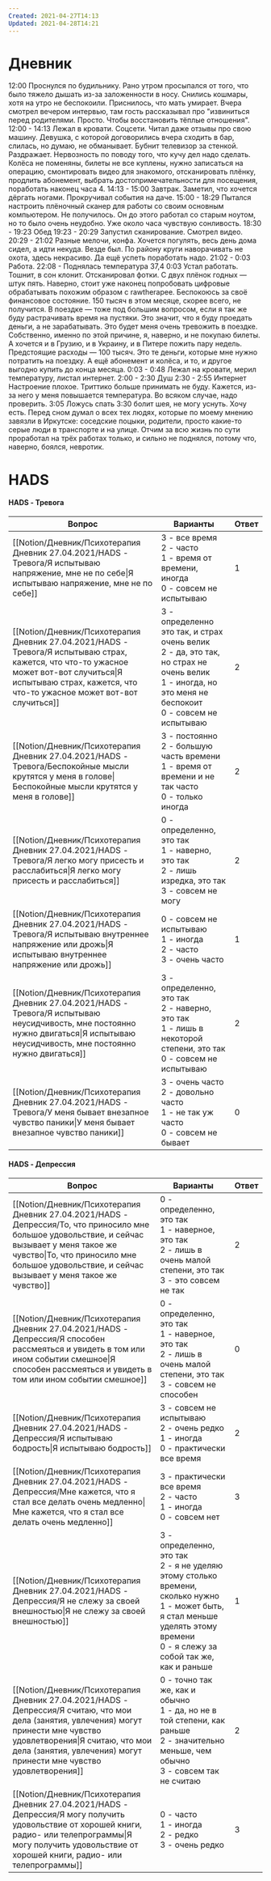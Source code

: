 ```yaml
---
Created: 2021-04-27T14:13
Updated: 2021-04-28T14:21
---
```

# Дневник
12:00 Проснулся по будильнику. Рано утром просыпался от того, что было тяжело дышать из-за заложенности в носу.
Снились кошмары, хотя на утро не беспокоили. Приснилось, что мать умирает. Вчера смотрел вечером интервью, там гость рассказывал про "извиниться перед родителями. Просто. Чтобы восстановить тёплые отношения".
12:00 - 14:13 Лежал в кровати. Соцсети. Читал даже отзывы про свою машину. Девушка, с которой договорились вчера сходить в бар, слилась, но думаю, не обманывает.
Бубнит телевизор за стенкой. Раздражает.
Нервозность по поводу того, что кучу дел надо сделать. Колёса не поменяны, билеты не все куплены, нужно записаться на операцию, смонтировать видео для знакомого, отсканировать плёнку, продлить абонемент, выбрать достопримечательности для посещения, поработать наконец часа 4.
14:13 - 15:00 Завтрак. Заметил, что хочется дёргать ногами. Прокручивал события на даче.
15:00 - 18:29 Пытался настроить плёночный сканер для работы со своим основным компьютером. Не получилось. Он до этого работал со старым ноутом, но то было очень неудобно.
Уже около часа чувствую сонливость.
18:30 - 19:23 Обед
19:23 - 20:29 Запустил сканирование. Смотрел видео.
20:29 - 21:02 Разные мелочи, конфа.
Хочется погулять, весь день дома сидел, а идти некуда. Везде был. По району круги наворачивать не охота, здесь некрасиво. Да ещё успеть поработать надо.
21:02 - 0:03 Работа.
22:08 - Поднялась температура 37,4
0:03 Устал работать. Тошнит, в сон клонит.
Отсканировал фотки. С двух плёнок годных — штук пять. Наверно, стоит уже наконец попробовать цифровые обрабатывать похожим образом с rawtherapee.
Беспокоюсь за своё финансовое состояние. 150 тысяч в этом месяце, скорее всего, не получится. В поездке — тоже под большим вопросом, если я так же буду растрачивать время на пустяки. Это значит, что я буду проедать деньги, а не зарабатывать. Это будет меня очень тревожить в поездке. Собственно, именно по этой причине, я, наверно, и не покупаю билеты. А хочется и в Грузию, и в Украину, и в Питере пожить пару недель. Предстоящие расходы — 100 тысяч. Это те деньги, которые мне нужно потратить на поездку. А ещё абонемент и колёса, и то, и другое выгодно купить до конца месяца.
0:03 - 0:48 Лежал на кровати, мерил температуру, листал интернет.
2:00 - 2:30 Душ
2:30 - 2:55 Интернет
Настроение плохое. Триттико больше принимать не буду. Кажется, из-за него у меня повышается температура. Во всяком случае, надо проверить.
3:05 Ложусь спать
3:30 болит шея, не могу уснуть. Хочу есть.
Перед сном думал о всех тех людях, которые по моему мнению завязли в Иркутске: соседские поцыки, родители, просто какие-то серые люди в транспорте и на улице. Отчим за всю жизнь по сути проработал на трёх работах только, и сильно не поднялся, потому что, наверно, боялся, невротик.
# HADS
#### HADS - Тревога
|Вопрос|Варианты|Ответ|
|---|---|---|
|[[Notion/Дневник/Психотерапия Дневник 27.04.2021/HADS - Тревога/Я испытываю напряжение, мне не по себе\|Я испытываю напряжение, мне не по себе]]|3 - все время  <br>2 - часто  <br>1 - время от времени, иногда  <br>0 - совсем не испытываю|1|
|[[Notion/Дневник/Психотерапия Дневник 27.04.2021/HADS - Тревога/Я испытываю страх, кажется, что что-то ужасное может вот-вот случиться\|Я испытываю страх, кажется, что что-то ужасное может вот-вот случиться]]|3 - определенно это так, и страх очень велик  <br>2 - да, это так, но страх не очень велик  <br>1 - иногда, но это меня не беспокоит  <br>0 - совсем не испытываю|2|
|[[Notion/Дневник/Психотерапия Дневник 27.04.2021/HADS - Тревога/Беспокойные мысли крутятся у меня в голове\|Беспокойные мысли крутятся у меня в голове]]|3 - постоянно  <br>2 - большую часть времени  <br>1 - время от времени и не так часто  <br>0 - только иногда|2|
|[[Notion/Дневник/Психотерапия Дневник 27.04.2021/HADS - Тревога/Я легко могу присесть и расслабиться\|Я легко могу присесть и расслабиться]]|0 - определенно, это так  <br>1 - наверно, это так  <br>2 - лишь изредка, это так  <br>3 - совсем не могу|2|
|[[Notion/Дневник/Психотерапия Дневник 27.04.2021/HADS - Тревога/Я испытываю внутреннее напряжение или дрожь\|Я испытываю внутреннее напряжение или дрожь]]|0 - совсем не испытываю  <br>1 - иногда  <br>2 - часто  <br>3 - очень часто|1|
|[[Notion/Дневник/Психотерапия Дневник 27.04.2021/HADS - Тревога/Я испытываю неусидчивость, мне постоянно нужно двигаться\|Я испытываю неусидчивость, мне постоянно нужно двигаться]]|3 - определенно, это так  <br>2 - наверно, это так  <br>1 - лишь в некоторой степени, это так  <br>0 - совсем не испытываю|2|
|[[Notion/Дневник/Психотерапия Дневник 27.04.2021/HADS - Тревога/У меня бывает внезапное чувство паники\|У меня бывает внезапное чувство паники]]|3 - очень часто  <br>2 - довольно часто  <br>1 - не так уж часто  <br>0 - совсем не бывает|0|
  
  
#### HADS - Депрессия
|Вопрос|Варианты|Ответ|
|---|---|---|
|[[Notion/Дневник/Психотерапия Дневник 27.04.2021/HADS - Депрессия/То, что приносило мне большое удовольствие, и сейчас вызывает у меня такое же чувство\|То, что приносило мне большое удовольствие, и сейчас вызывает у меня такое же чувство]]|0 - определенно, это так  <br>1 - наверное, это так  <br>2 - лишь в очень малой степени, это так  <br>3 - это совсем не так|2|
|[[Notion/Дневник/Психотерапия Дневник 27.04.2021/HADS - Депрессия/Я способен рассмеяться и увидеть в том или ином событии смешное\|Я способен рассмеяться и увидеть в том или ином событии смешное]]|0 - определенно, это так  <br>1 - наверное, это так  <br>2 - лишь в очень малой степени, это так  <br>3 - совсем не способен|0|
|[[Notion/Дневник/Психотерапия Дневник 27.04.2021/HADS - Депрессия/Я испытываю бодрость\|Я испытываю бодрость]]|3 - совсем не испытываю  <br>2 - очень редко  <br>1 - иногда  <br>0 - практически все время|2|
|[[Notion/Дневник/Психотерапия Дневник 27.04.2021/HADS - Депрессия/Мне кажется, что я стал все делать очень медленно\|Мне кажется, что я стал все делать очень медленно]]|3 - практически все время  <br>2 - часто  <br>1 - иногда  <br>0 - совсем нет|3|
|[[Notion/Дневник/Психотерапия Дневник 27.04.2021/HADS - Депрессия/Я не слежу за своей внешностью\|Я не слежу за своей внешностью]]|3 - определенно, это так  <br>2 - я не уделяю этому столько времени, сколько нужно  <br>1 - может быть, я стал меньше уделять этому времени  <br>0 - я слежу за собой так же, как и раньше|1|
|[[Notion/Дневник/Психотерапия Дневник 27.04.2021/HADS - Депрессия/Я считаю, что мои дела (занятия, увлечения) могут принести мне чувство удовлетворения\|Я считаю, что мои дела (занятия, увлечения) могут принести мне чувство удовлетворения]]|0 - точно так же, как и обычно  <br>1 - да, но не в той степени, как раньше  <br>2 - значительно меньше, чем обычно  <br>3 - совсем так не считаю|2|
|[[Notion/Дневник/Психотерапия Дневник 27.04.2021/HADS - Депрессия/Я могу получить удовольствие от хорошей книги, радио- или телепрограммы\|Я могу получить удовольствие от хорошей книги, радио- или телепрограммы]]|0 - часто  <br>1 - иногда  <br>2 - редко  <br>3 - очень редко|3|